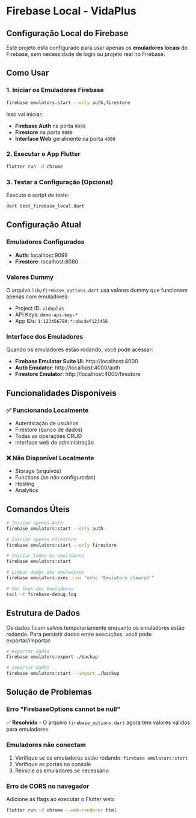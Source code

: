 # Firebase Local - VidaPlus

## Configuração Local do Firebase

Este projeto está configurado para usar apenas os **emuladores locais** do Firebase, sem necessidade de login ou projeto real no Firebase.

## Como Usar

### 1. Iniciar os Emuladores Firebase

```bash
firebase emulators:start --only auth,firestore
```

Isso vai iniciar:
- **Firebase Auth** na porta `9099`
- **Firestore** na porta `8080`
- **Interface Web** geralmente na porta `4000`

### 2. Executar o App Flutter

```bash
flutter run -d chrome
```

### 3. Testar a Configuração (Opcional)

Execute o script de teste:

```bash
dart test_firebase_local.dart
```

## Configuração Atual

### Emuladores Configurados
- **Auth**: localhost:9099
- **Firestore**: localhost:8080

### Valores Dummy
O arquivo `lib/firebase_options.dart` usa valores dummy que funcionam apenas com emuladores:
- Project ID: `vidaplus`
- API Keys: `demo-api-key-*`
- App IDs: `1:123456789:*:abcdef123456`

### Interface dos Emuladores

Quando os emuladores estão rodando, você pode acessar:
- **Firebase Emulator Suite UI**: http://localhost:4000
- **Auth Emulator**: http://localhost:4000/auth
- **Firestore Emulator**: http://localhost:4000/firestore

## Funcionalidades Disponíveis

### ✅ Funcionando Localmente
- Autenticação de usuários
- Firestore (banco de dados)
- Todas as operações CRUD
- Interface web de administração

### ❌ Não Disponível Localmente
- Storage (arquivos)
- Functions (se não configuradas)
- Hosting
- Analytics

## Comandos Úteis

```bash
# Iniciar apenas Auth
firebase emulators:start --only auth

# Iniciar apenas Firestore
firebase emulators:start --only firestore

# Iniciar todos os emuladores
firebase emulators:start

# Limpar dados dos emuladores
firebase emulators:exec --ui "echo 'Emulators cleared'"

# Ver logs dos emuladores
tail -f firebase-debug.log
```

## Estrutura de Dados

Os dados ficam salvos temporariamente enquanto os emuladores estão rodando. Para persistir dados entre execuções, você pode exportar/importar:

```bash
# Exportar dados
firebase emulators:export ./backup

# Importar dados
firebase emulators:start --import ./backup
```

## Solução de Problemas

### Erro "FirebaseOptions cannot be null"
✅ **Resolvido** - O arquivo `firebase_options.dart` agora tem valores válidos para emuladores.

### Emuladores não conectam
1. Verifique se os emuladores estão rodando: `firebase emulators:start`
2. Verifique as portas no console
3. Reinicie os emuladores se necessário

### Erro de CORS no navegador
Adicione as flags ao executar o Flutter web:
```bash
flutter run -d chrome --web-renderer html
``` 